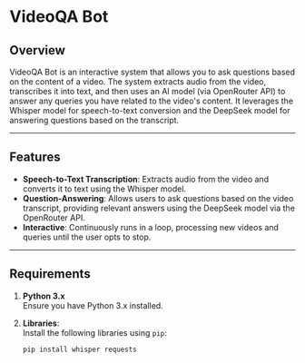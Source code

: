 # **VideoQA Bot**

## Overview
VideoQA Bot is an interactive system that allows you to ask questions based on the content of a video. The system extracts audio from the video, transcribes it into text, and then uses an AI model (via OpenRouter API) to answer any queries you have related to the video's content. It leverages the Whisper model for speech-to-text conversion and the DeepSeek model for answering questions based on the transcript.

---

## Features
- **Speech-to-Text Transcription**: Extracts audio from the video and converts it to text using the Whisper model.
- **Question-Answering**: Allows users to ask questions based on the video transcript, providing relevant answers using the DeepSeek model via the OpenRouter API.
- **Interactive**: Continuously runs in a loop, processing new videos and queries until the user opts to stop.

---

## Requirements
1. **Python 3.x**  
   Ensure you have Python 3.x installed.
   
2. **Libraries**:  
   Install the following libraries using `pip`:
   ```bash
   pip install whisper requests

